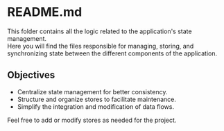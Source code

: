 # README.md

This folder contains all the logic related to the application's state management.  
Here you will find the files responsible for managing, storing, and synchronizing state between the different components of the application.

## Objectives

- Centralize state management for better consistency.
- Structure and organize stores to facilitate maintenance.
- Simplify the integration and modification of data flows.

Feel free to add or modify stores as needed for the project.
